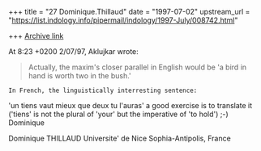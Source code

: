 +++
title = "27 Dominique.Thillaud"
date = "1997-07-02"
upstream_url = "https://list.indology.info/pipermail/indology/1997-July/008742.html"

+++
[Archive link](https://list.indology.info/pipermail/indology/1997-July/008742.html)

At 8:23 +0200 2/07/97, Aklujkar wrote:
>Actually, the
>maxim's closer parallel in English would be 'a bird in hand is worth two in
>the bush.'

	In French, the linguistically interresting sentence:
'un tiens vaut mieux que deux tu l'auras'
	a good exercise is to translate it ('tiens' is not the plural of
'your' but the imperative of 'to hold')
	;-)
Dominique

Dominique THILLAUD
Universite' de Nice Sophia-Antipolis, France






